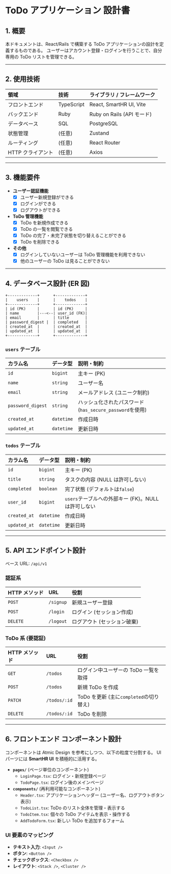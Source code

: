 # ToDo アプリケーション 設計書

## 1. 概要

本ドキュメントは、React/Rails で構築する ToDo アプリケーションの設計を定義するものである。
ユーザーはアカウント登録・ログインを行うことで、自分専用の ToDo リストを管理できる。

---

## 2. 使用技術

| 領域              | 技術       | ライブラリ / フレームワーク |
| :---------------- | :--------- | :-------------------------- |
| フロントエンド    | TypeScript | React, SmartHR UI, Vite     |
| バックエンド      | Ruby       | Ruby on Rails (API モード)  |
| データベース      | SQL        | PostgreSQL                  |
| 状態管理          | (任意)     | Zustand                     |
| ルーティング      | (任意)     | React Router                |
| HTTP クライアント | (任意)     | Axios                       |

---

## 3. 機能要件

- **ユーザー認証機能**
  - [x] ユーザー新規登録ができる
  - [x] ログインができる
  - [x] ログアウトができる
- **ToDo 管理機能**
  - [x] ToDo を新規作成できる
  - [x] ToDo の一覧を閲覧できる
  - [x] ToDo の完了・未完了状態を切り替えることができる
  - [x] ToDo を削除できる
- **その他**
  - [x] ログインしていないユーザーは ToDo 管理機能を利用できない
  - [x] 他のユーザーの ToDo は見ることができない

---

## 4. データベース設計 (ER 図)

```
+-------------+      +-------------+
|    users    |      |    todos    |
+-------------+      +-------------+
| id (PK)     |      | id (PK)     |
| name        |---<--| user_id (FK)|
| email       |      | title       |
| password_digest |  | completed   |
| created_at  |      | created_at  |
| updated_at  |      | updated_at  |
+-------------+      +-------------+
```

### `users` テーブル

| カラム名          | データ型   | 説明・制約                                               |
| :---------------- | :--------- | :------------------------------------------------------- |
| `id`              | `bigint`   | 主キー (PK)                                              |
| `name`            | `string`   | ユーザー名                                               |
| `email`           | `string`   | メールアドレス (ユニーク制約)                            |
| `password_digest` | `string`   | ハッシュ化されたパスワード (`has_secure_password`を使用) |
| `created_at`      | `datetime` | 作成日時                                                 |
| `updated_at`      | `datetime` | 更新日時                                                 |

### `todos` テーブル

| カラム名     | データ型   | 説明・制約                                          |
| :----------- | :--------- | :-------------------------------------------------- |
| `id`         | `bigint`   | 主キー (PK)                                         |
| `title`      | `string`   | タスクの内容 (NULL は許可しない)                    |
| `completed`  | `boolean`  | 完了状態 (デフォルトは`false`)                      |
| `user_id`    | `bigint`   | `users`テーブルへの外部キー (FK)。NULL は許可しない |
| `created_at` | `datetime` | 作成日時                                            |
| `updated_at` | `datetime` | 更新日時                                            |

---

## 5. API エンドポイント設計

ベース URL: `/api/v1`

### 認証系

| HTTP メソッド | URL       | 役割                        |
| :------------ | :-------- | :-------------------------- |
| `POST`        | `/signup` | 新規ユーザー登録            |
| `POST`        | `/login`  | ログイン (セッション作成)   |
| `DELETE`      | `/logout` | ログアウト (セッション破棄) |

### ToDo 系 (要認証)

| HTTP メソッド | URL          | 役割                                    |
| :------------ | :----------- | :-------------------------------------- |
| `GET`         | `/todos`     | ログイン中ユーザーの ToDo 一覧を取得    |
| `POST`        | `/todos`     | 新規 ToDo を作成                        |
| `PATCH`       | `/todos/:id` | ToDo を更新 (主に`completed`の切り替え) |
| `DELETE`      | `/todos/:id` | ToDo を削除                             |

---

## 6. フロントエンド コンポーネント設計

コンポーネントは Atmic Design を参考にしつつ、以下の粒度で分割する。
UI パーツには **SmartHR UI** を積極的に活用する。

- **`pages/`** (ページ単位のコンポーネント)
  - `LoginPage.tsx`: ログイン・新規登録ページ
  - `TodoPage.tsx`: ログイン後のメインページ
- **`components/`** (再利用可能なコンポーネント)
  - `Header.tsx`: アプリケーションヘッダー (ユーザー名、ログアウトボタン表示)
  - `TodoList.tsx`: ToDo のリスト全体を管理・表示する
  - `TodoItem.tsx`: 個々の ToDo アイテムを表示・操作する
  - `AddTodoForm.tsx`: 新しい ToDo を追加するフォーム

### UI 要素のマッピング

- **テキスト入力**: `<Input />`
- **ボタン**: `<Button />`
- **チェックボックス**: `<Checkbox />`
- **レイアウト**: `<Stack />`, `<Cluster />`
